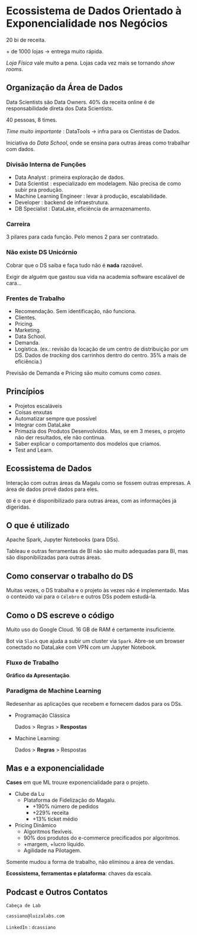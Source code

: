 # Ecossistema de Dados Orientado à Exponencialidade nos Negócios

20 bi de receita.

\+ de 1000 lojas -> entrega muito rápida.

*Loja Física* vale muito a pena. Lojas cada vez mais se tornando *show rooms*.

## Organização da Área de Dados

Data Scientists são Data Owners. 40% da receita online é de responsabilidade direta dos Data Scientists.

40 pessoas, 8 times.

*Time muito importante* : DataTools -> infra para os Cientistas de Dados.

Iniciativa do *Data School*, onde se ensina para outras áreas como trabalhar com dados.

### Divisão Interna de Funções

- Data Analyst : primeira exploração de dados.
- Data Scientist : especializado em modelagem. Não precisa de como subir pra produção.
- Machine Learning Engineer : levar à produção, escalabilidade.
- Developer : backend de infraestrutura.
- DB Specialist : DataLake, eficiência de armazenamento.

### Carreira

3 pilares para cada função. Pelo menos 2 para ser contratado.

### Não existe DS Unicórnio

Cobrar que o DS saiba e faça tudo não é **nada** razoável.

Exigir de alguém que gastou sua vida na academia software escalável de cara...

### Frentes de Trabalho

- Recomendação. Sem identificação, não funciona.
- Clientes.
- Pricing.
- Marketing.
- Data School.
- Demanda.
- Logística. (ex.: revisão da locação de um centro de distribuição por um DS. Dados de *tracking* dos carrinhos dentro do centro. 35% a mais de eficiência.)

Previsão de Demanda e Pricing são muito comuns como *cases*.

## Princípios

- Projetos escaláveis
- Coisas enxutas
- Automatizar sempre que possível
- Integrar com DataLake
- Primazia dos Produtos Desenvolvidos. Mas, se em 3 meses, o projeto não der resultados, ele não continua.
- Saber explicar o comportamento dos modelos que criamos.
- Test and Learn.

## Ecossistema de Dados

Interação com outras áreas da Magalu como se fossem outras empresas. A área de dados provê dados para eles.

`QD` é o que é disponibilizado para outras áreas, com as informações já digeridas.

## O que é utilizado

Apache Spark, Jupyter Notebooks (para DSs).

Tableau e outras ferramentas de BI não são muito adequadas para BI, mas são disponibilizadas para outras áreas.

## Como conservar o trabalho do DS

Muitas vezes, o DS trabalha e o projeto às vezes não é implementado. Mas o conteúdo vai para o `Célebro` e outros DSs podem estudá-la.

## Como o DS escreve o código

Muito uso do Google Cloud. 16 GB de RAM é certamente insuficiente.

Bot via `Slack` que ajuda a subir um cluster via `Spark`. Abre-se um browser conectado no DataLake com VPN com um Jupyter Notebook.

### Fluxo de Trabalho

**Gráfico da Apresentação**.

### Paradigma de Machine Learning

Redesenhar as aplicações que recebem e fornecem dados para os DSs.

- Programação Clássica

    Dados > Regras > **Respostas**

- Machine Learning:

    Dados > **Regras** > Respostas

## Mas e a exponencialidade

**Cases** em que ML trouxe exponencialidade para o projeto.

- Clube da Lu
    - Plataforma de Fidelização do Magalu.
        - +190% número de pedidos
        - +229% receita
        - +13% ticket médio
- Pricing Dinâmico
    - Algoritmos flexíveis.
    - 90% dos produtos do e-commerce precificados por algoritmos.
    - +margem, +lucro líquido.
    - Agilidade na Pilotagem.

Somente mudou a forma de trabalho, não eliminou a área de vendas.

**Ecossistema, ferramentas e plataforma**: chaves da escala.

## Podcast e Outros Contatos

`Cabeça de Lab`

`cassiano@luizalabs.com`

`LinkedIn` : `dcassiano`
